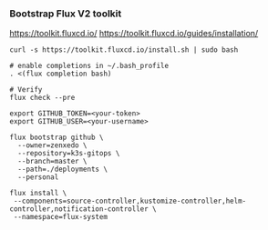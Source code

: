 ### Bootstrap Flux V2 toolkit
https://toolkit.fluxcd.io/
https://toolkit.fluxcd.io/guides/installation/
```
curl -s https://toolkit.fluxcd.io/install.sh | sudo bash

# enable completions in ~/.bash_profile
. <(flux completion bash)
```
```
# Verify
flux check --pre
```
```
export GITHUB_TOKEN=<your-token>
export GITHUB_USER=<your-username>
```
```
flux bootstrap github \
  --owner=zenxedo \
  --repository=k3s-gitops \
  --branch=master \
  --path=./deployments \
  --personal
 ``` 
 ```
 flux install \
  --components=source-controller,kustomize-controller,helm-controller,notification-controller \
  --namespace=flux-system
  ```
